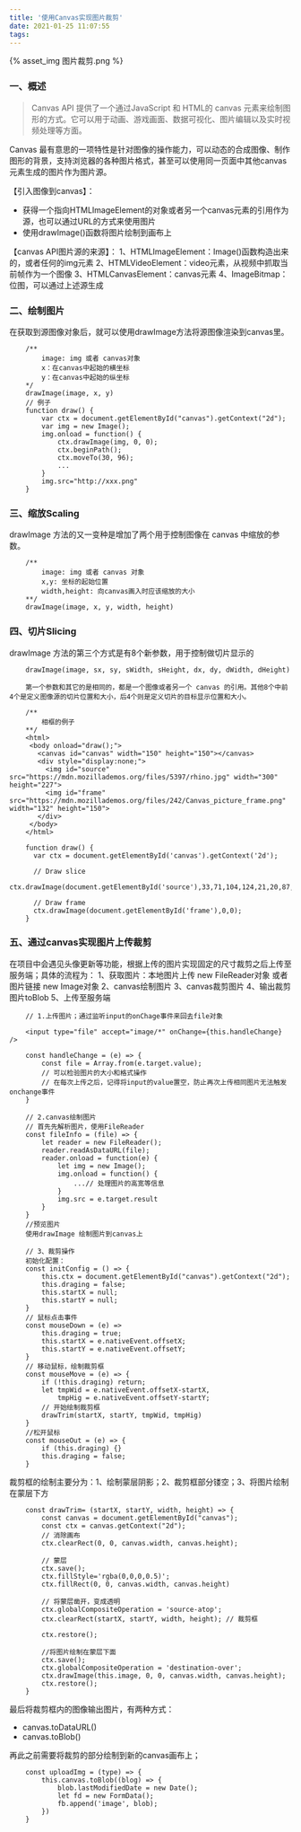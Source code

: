 ```yaml
---
title: '使用Canvas实现图片裁剪'
date: 2021-01-25 11:07:55
tags:
---
```


{% asset_img 图片裁剪.png %}
### 一、概述
> Canvas API 提供了一个通过JavaScript 和 HTML的 canvas 元素来绘制图形的方式。它可以用于动画、游戏画面、数据可视化、图片编辑以及实时视频处理等方面。

Canvas 最有意思的一项特性是针对图像的操作能力，可以动态的合成图像、制作图形的背景，支持浏览器的各种图片格式，甚至可以使用同一页面中其他canvas元素生成的图片作为图片源。

【引入图像到canvas】：
- 获得一个指向HTMLImageElement的对象或者另一个canvas元素的引用作为源，也可以通过URL的方式来使用图片
- 使用drawImage()函数将图片绘制到画布上

【canvas API图片源的来源】：
1、HTMLImageElement：Image()函数构造出来的，或者任何的img元素
2、HTMLVideoElement：video元素，从视频中抓取当前帧作为一个图像
3、HTMLCanvasElement：canvas元素
4、ImageBitmap：位图，可以通过上述源生成

<!--more-->

### 二、绘制图片
在获取到源图像对象后，就可以使用drawImage方法将源图像渲染到canvas里。

        /**
            image: img 或者 canvas对象
            x：在canvas中起始的横坐标
            y：在canvas中起始的纵坐标
        */
        drawImage(image, x, y) 
        // 例子
        function draw() {
            var ctx = document.getElementById("canvas").getContext("2d");
            var img = new Image();
            img.onload = function() {
                ctx.drawImage(img, 0, 0);
                ctx.beginPath();
                ctx.moveTo(30, 96);
                ...
            }
            img.src="http://xxx.png"
        }

### 三、缩放Scaling
drawImage 方法的又一变种是增加了两个用于控制图像在 canvas 中缩放的参数。

        /**
            image: img 或者 canvas 对象
            x,y: 坐标的起始位置
            width,height: 向canvas画入时应该缩放的大小
        **/
        drawImage(image, x, y, width, height)

### 四、切片Slicing
drawImage 方法的第三个方式是有8个新参数，用于控制做切片显示的

        drawImage(image, sx, sy, sWidth, sHeight, dx, dy, dWidth, dHeight)

        第一个参数和其它的是相同的，都是一个图像或者另一个 canvas 的引用。其他8个中前4个是定义图像源的切片位置和大小，后4个则是定义切片的目标显示位置和大小。

        /**
            相框的例子
        **/
        <html>
         <body onload="draw();">
           <canvas id="canvas" width="150" height="150"></canvas>
           <div style="display:none;">
             <img id="source" src="https://mdn.mozillademos.org/files/5397/rhino.jpg" width="300" height="227">
             <img id="frame" src="https://mdn.mozillademos.org/files/242/Canvas_picture_frame.png" width="132" height="150">
           </div>
         </body>
        </html>

        function draw() {
          var ctx = document.getElementById('canvas').getContext('2d');

          // Draw slice
          ctx.drawImage(document.getElementById('source'),33,71,104,124,21,20,87,104);

          // Draw frame
          ctx.drawImage(document.getElementById('frame'),0,0);
        }

### 五、通过canvas实现图片上传裁剪
在项目中会遇见头像更新等功能，根据上传的图片实现固定的尺寸裁剪之后上传至服务端；具体的流程为：
1、获取图片：本地图片上传 new FileReader对象 或者 图片链接 new Image对象
2、canvas绘制图片
3、canvas裁剪图片
4、输出裁剪图片toBlob
5、上传至服务端


        // 1.上传图片；通过监听input的onChage事件来回去file对象

        <input type="file" accept="image/*" onChange={this.handleChange} />

        const handleChange = (e) => {
            const file = Array.from(e.target.value);
            // 可以检验图片的大小和格式操作
            // 在每次上传之后，记得将input的value置空，防止再次上传相同图片无法触发onchange事件
        }

        // 2.canvas绘制图片
        // 首先先解析图片，使用FileReader
        const fileInfo = (file) => {
            let reader = new FileReader();
            reader.readAsDataURL(file);
            reader.onload = function(e) {
                let img = new Image();
                img.onload = function() {
                    ...// 处理图片的高宽等信息
                }
                img.src = e.target.result
            }
        }
        //预览图片
        使用drawImage 绘制图片到canvas上

        // 3、裁剪操作
        初始化配置：
        const initConfig = () => {
            this.ctx = document.getElementById("canvas").getContext("2d");
            this.draging = false;
            this.startX = null;
            this.startY = null;
        }
        // 鼠标点击事件
        const mouseDown = (e) =>
            this.draging = true;
            this.startX = e.nativeEvent.offsetX;
            this.startY = e.nativeEvent.offsetY;
        }
        // 移动鼠标，绘制裁剪框
        const mouseMove = (e) => {
            if (!this.draging) return;
            let tmpWid = e.nativeEvent.offsetX-startX,
                tmpHig = e.nativeEvent.offsetY-startY;
            // 开始绘制裁剪框
            drawTrim(startX, startY, tmpWid, tmpHig)
        }
        //松开鼠标
        const mouseOut = (e) => {
            if (this.draging) {}
            this.draging = false;
        }

裁剪框的绘制主要分为：1、绘制蒙层阴影；2、裁剪框部分镂空；3、将图片绘制在蒙层下方

        const drawTrim= (startX, startY, width, height) => {
            const canvas = document.getElementById("canvas");
            const ctx = canvas.getContext("2d");
            // 消除画布
            ctx.clearRect(0, 0, canvas.width, canvas.height);

            // 蒙层
            ctx.save();
            ctx.fillStyle='rgba(0,0,0,0.5)';
            ctx.fillRect(0, 0, canvas.width, canvas.height)

            // 将蒙层凿开，变成透明
            ctx.globalCompositeOperation = 'source-atop';
            ctx.clearRect(startX, startY, width, height); // 裁剪框

            ctx.restore();

            //将图片绘制在蒙层下面
            ctx.save();
            ctx.globalCompositeOperation = 'destination-over';
            ctx.drawImage(this.image, 0, 0, canvas.width, canvas.height);
            ctx.restore();
        }

最后将裁剪框内的图像输出图片，有两种方式：
- canvas.toDataURL()
- canvas.toBlob()

再此之前需要将裁剪的部分绘制到新的canvas画布上；

        const uploadImg = (type) => {
            this.canvas.toBlob((blog) => {
                blob.lastModifiedDate = new Date();
                let fd = new FormData();
                fb.append('image', blob);
            })
        }